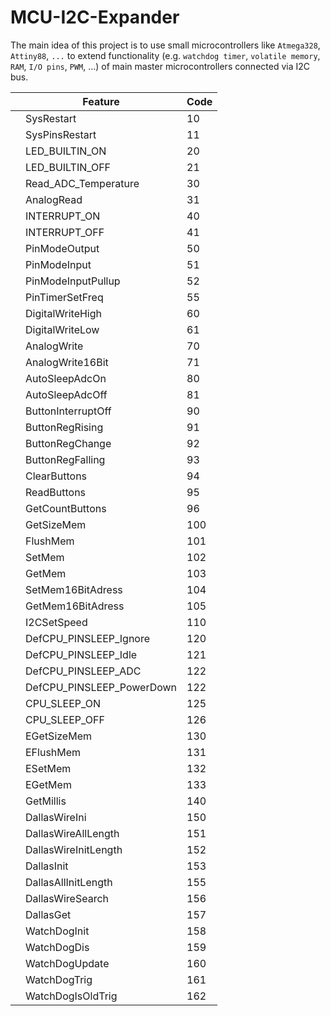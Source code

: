 # MCU-I2C-Expander

The main idea of this project is to use small microcontrollers like `Atmega328`, `Attiny88`, `...` to extend functionality (e.g. `watchdog timer`, `volatile memory`, `RAM`, `I/O pins`, `PWM`, ...) of main master microcontrollers connected via I2C bus.


| | Feature | Code |
|-| -------- | --- |
| |SysRestart| 10|
| |SysPinsRestart| 11|
| |LED_BUILTIN_ON| 20|
| |LED_BUILTIN_OFF| 21|
| |Read_ADC_Temperature| 30|
| |AnalogRead| 31|
| |INTERRUPT_ON| 40|
| |INTERRUPT_OFF| 41|
| |PinModeOutput| 50|
| |PinModeInput| 51|
| |PinModeInputPullup| 52|
| |PinTimerSetFreq| 55|
| |DigitalWriteHigh| 60|
| |DigitalWriteLow| 61|
| |AnalogWrite| 70|
| |AnalogWrite16Bit| 71|
| |AutoSleepAdcOn| 80|
| |AutoSleepAdcOff| 81|
| |ButtonInterruptOff| 90|
| |ButtonRegRising| 91|
| |ButtonRegChange| 92|
| |ButtonRegFalling| 93|
| |ClearButtons| 94|
| |ReadButtons| 95|
| |GetCountButtons| 96|
| |GetSizeMem| 100|
| |FlushMem| 101|
| |SetMem| 102|
| |GetMem| 103|
| |SetMem16BitAdress| 104|
| |GetMem16BitAdress| 105|
| |I2CSetSpeed| 110|
| |DefCPU_PINSLEEP_Ignore| 120|
| |DefCPU_PINSLEEP_Idle| 121|
| |DefCPU_PINSLEEP_ADC| 122|
| |DefCPU_PINSLEEP_PowerDown| 122|
| |CPU_SLEEP_ON| 125|
| |CPU_SLEEP_OFF| 126|
| |EGetSizeMem| 130|
| |EFlushMem| 131|
| |ESetMem| 132|
| |EGetMem| 133|
| |GetMillis| 140|
| |DallasWireIni| 150|
| |DallasWireAllLength| 151|
| |DallasWireInitLength| 152|
| |DallasInit| 153|
| |DallasAllInitLength| 155|
| |DallasWireSearch| 156|
| |DallasGet| 157|
| |WatchDogInit| 158|
| |WatchDogDis| 159|
| |WatchDogUpdate| 160|
| |WatchDogTrig| 161|
| |WatchDogIsOldTrig| 162|

